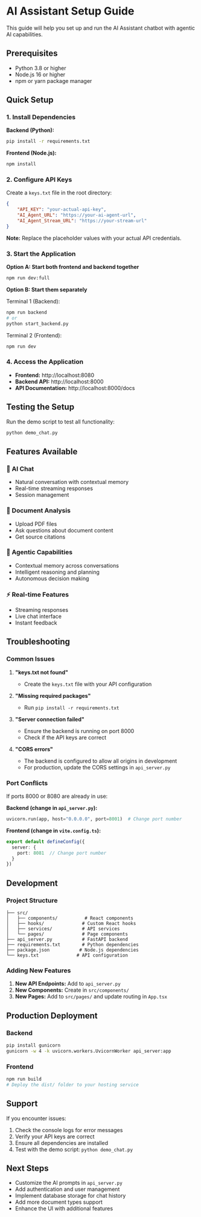 # AI Assistant Setup Guide

This guide will help you set up and run the AI Assistant chatbot with agentic AI capabilities.

## Prerequisites

- Python 3.8 or higher
- Node.js 16 or higher
- npm or yarn package manager

## Quick Setup

### 1. Install Dependencies

**Backend (Python):**
```bash
pip install -r requirements.txt
```

**Frontend (Node.js):**
```bash
npm install
```

### 2. Configure API Keys

Create a `keys.txt` file in the root directory:
```json
{
    "API_KEY": "your-actual-api-key",
    "AI_Agent_URL": "https://your-ai-agent-url",
    "AI_Agent_Stream_URL": "https://your-stream-url"
}
```

**Note:** Replace the placeholder values with your actual API credentials.

### 3. Start the Application

**Option A: Start both frontend and backend together**
```bash
npm run dev:full
```

**Option B: Start them separately**

Terminal 1 (Backend):
```bash
npm run backend
# or
python start_backend.py
```

Terminal 2 (Frontend):
```bash
npm run dev
```

### 4. Access the Application

- **Frontend:** http://localhost:8080
- **Backend API:** http://localhost:8000
- **API Documentation:** http://localhost:8000/docs

## Testing the Setup

Run the demo script to test all functionality:
```bash
python demo_chat.py
```

## Features Available

### 🤖 AI Chat
- Natural conversation with contextual memory
- Real-time streaming responses
- Session management

### 📄 Document Analysis
- Upload PDF files
- Ask questions about document content
- Get source citations

### 🧠 Agentic Capabilities
- Contextual memory across conversations
- Intelligent reasoning and planning
- Autonomous decision making

### ⚡ Real-time Features
- Streaming responses
- Live chat interface
- Instant feedback

## Troubleshooting

### Common Issues

1. **"keys.txt not found"**
   - Create the `keys.txt` file with your API configuration

2. **"Missing required packages"**
   - Run `pip install -r requirements.txt`

3. **"Server connection failed"**
   - Ensure the backend is running on port 8000
   - Check if the API keys are correct

4. **"CORS errors"**
   - The backend is configured to allow all origins in development
   - For production, update the CORS settings in `api_server.py`

### Port Conflicts

If ports 8000 or 8080 are already in use:

**Backend (change in `api_server.py`):**
```python
uvicorn.run(app, host="0.0.0.0", port=8001)  # Change port number
```

**Frontend (change in `vite.config.ts`):**
```typescript
export default defineConfig({
  server: {
    port: 8081  // Change port number
  }
})
```

## Development

### Project Structure
```
├── src/
│   ├── components/          # React components
│   ├── hooks/              # Custom React hooks
│   ├── services/           # API services
│   └── pages/              # Page components
├── api_server.py           # FastAPI backend
├── requirements.txt        # Python dependencies
├── package.json           # Node.js dependencies
└── keys.txt              # API configuration
```

### Adding New Features

1. **New API Endpoints:** Add to `api_server.py`
2. **New Components:** Create in `src/components/`
3. **New Pages:** Add to `src/pages/` and update routing in `App.tsx`

## Production Deployment

### Backend
```bash
pip install gunicorn
gunicorn -w 4 -k uvicorn.workers.UvicornWorker api_server:app
```

### Frontend
```bash
npm run build
# Deploy the dist/ folder to your hosting service
```

## Support

If you encounter issues:

1. Check the console logs for error messages
2. Verify your API keys are correct
3. Ensure all dependencies are installed
4. Test with the demo script: `python demo_chat.py`

## Next Steps

- Customize the AI prompts in `api_server.py`
- Add authentication and user management
- Implement database storage for chat history
- Add more document types support
- Enhance the UI with additional features
